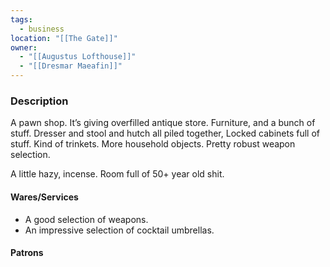 ```yaml
---
tags:
  - business
location: "[[The Gate]]"
owner:
  - "[[Augustus Lofthouse]]"
  - "[[Dresmar Maeafin]]"
---
```


### Description

A pawn shop. It’s giving overfilled antique store. Furniture, and a bunch of stuff. Dresser and stool and hutch all piled together, Locked cabinets full of stuff. Kind of trinkets. More household objects. Pretty robust weapon selection.



A little hazy, incense. Room full of 50+ year old shit.

#### Wares/Services

- A good selection of weapons.
- An impressive selection of cocktail umbrellas.

#### Patrons
